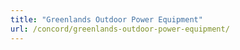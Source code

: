 ```yaml
---
title: "Greenlands Outdoor Power Equipment"
url: /concord/greenlands-outdoor-power-equipment/
---
```

